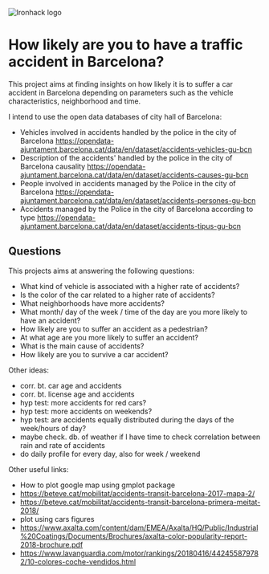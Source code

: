 ![Ironhack logo](https://i.imgur.com/1QgrNNw.png)

# How likely are you to have a traffic accident in Barcelona?

This project aims at finding insights on how likely it is to suffer a car accident in Barcelona depending on parameters such as the vehicle characteristics, neighborhood and time.

I intend to use the open data databases of city hall of Barcelona:
* Vehicles involved in accidents handled by the police in the city of Barcelona
https://opendata-ajuntament.barcelona.cat/data/en/dataset/accidents-vehicles-gu-bcn
* Description of the accidents' handled by the police in the city of Barcelona causality
https://opendata-ajuntament.barcelona.cat/data/en/dataset/accidents-causes-gu-bcn
* People involved in accidents managed by the Police in the city of Barcelona
https://opendata-ajuntament.barcelona.cat/data/en/dataset/accidents-persones-gu-bcn
* Accidents managed by the Police in the city of Barcelona according to type
https://opendata-ajuntament.barcelona.cat/data/en/dataset/accidents-tipus-gu-bcn

## Questions
This projects aims at answering the following questions:
* What kind of vehicle is associated with a higher rate of accidents?
* Is the color of the car related to a higher rate of accidents?
* What neighborhoods have more accidents?
* What month/ day of the week / time of the day are you more likely to have an accident?
* How likely are you to suffer an accident as a pedestrian?
* At what age are you more likely to suffer an accident?
* What is the main cause of accidents?
* How likely are you to survive a car accident?

Other ideas: 
* corr. bt. car age and accidents
* corr. bt. license age and accidents
* hyp test: more accidents for red cars?
* hyp test: more accidents on weekends?
* hyp test: are accidents equally distributed during the days of the week/hours of day?
* maybe check. db. of weather if I have time to check correlation between rain and rate of accidents
* do daily profile for every day, also for week / weekend


Other useful links:
* How to plot google map using gmplot package
* https://beteve.cat/mobilitat/accidents-transit-barcelona-2017-mapa-2/
* https://beteve.cat/mobilitat/accidents-transit-barcelona-primera-meitat-2018/
* plot using cars figures
* https://www.axalta.com/content/dam/EMEA/Axalta/HQ/Public/Industrial%20Coatings/Documents/Brochures/axalta-color-popularity-report-2018-brochure.pdf
* https://www.lavanguardia.com/motor/rankings/20180416/442455879782/10-colores-coche-vendidos.html
